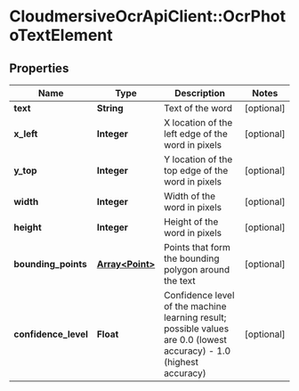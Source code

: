 # CloudmersiveOcrApiClient::OcrPhotoTextElement

## Properties
Name | Type | Description | Notes
------------ | ------------- | ------------- | -------------
**text** | **String** | Text of the word | [optional] 
**x_left** | **Integer** | X location of the left edge of the word in pixels | [optional] 
**y_top** | **Integer** | Y location of the top edge of the word in pixels | [optional] 
**width** | **Integer** | Width of the word in pixels | [optional] 
**height** | **Integer** | Height of the word in pixels | [optional] 
**bounding_points** | [**Array&lt;Point&gt;**](Point.md) | Points that form the bounding polygon around the text | [optional] 
**confidence_level** | **Float** | Confidence level of the machine learning result; possible values are 0.0 (lowest accuracy) - 1.0 (highest accuracy) | [optional] 


